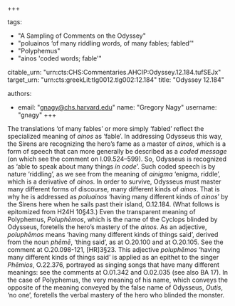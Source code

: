 +++

tags:
- "A Sampling of Comments on the Odyssey"
- "poluainos ‘of many riddling words, of many fables; fabled’"
- "Polyphemus"
- "ainos &#39;coded words; fable&#39;"

citable_urn: "urn:cts:CHS:Commentaries.AHCIP:Odyssey.12.184.tufSEJx"
target_urn: "urn:cts:greekLit:tlg0012.tlg002:12.184"
title: "Odyssey 12.184"

authors:
- email: "gnagy@chs.harvard.edu"
  name: "Gregory Nagy"
  username: "gnagy"
+++

<p>The translations ‘of many fables’ or more simply ‘fabled’ reflect the specialized meaning of <em>ainos</em> as ‘fable’. In addressing Odysseus this way, the Sirens are recognizing the hero’s fame as a master of <em>ainos</em>, which is a form of speech that can more generally be described as a <em>coded message</em> (on which see the comment on I.09.524–599). So, Odysseus is recognized as ‘able to speak about many things <em>in code</em>’. Such coded speech is by nature ‘riddling’, as we see from the meaning of <em>ainigma</em> ‘enigma, riddle’, which is a derivative of <em>ainos</em>. In order to survive, Odysseus must master many different forms of discourse, many different kinds of <em>ainos</em>. That is why he is addressed as <em>poluainos</em> ‘having many different kinds of <em>ainos</em>’ by the Sirens here when he sails past their island, O.12.184. (What follows is epitomized from H24H 10§43.) Even the transparent meaning of Polyphemus, <em>Poluphēmos</em>, which is the name of the Cyclops blinded by Odysseus, foretells the hero’s mastery of the <em>ainos</em>. As an adjective, <em>poluphēmos</em> means ‘having many different kinds of things said’, derived from the noun <em>phēmē</em>, ‘thing said’, as at O.20.100 and at O.20.105. See the comment at O.20.098-121, [HR]3§23. This adjective <em>poluphēmos</em> ‘having many different kinds of things said’ is applied as an epithet to the singer <em>Phēmios</em>, O.22.376, portrayed as singing songs that have many different meanings: see the comments at O.01.342 and O.02.035 (see also BA 17). In the case of Polyphemus, the very meaning of his name, which conveys the opposite of the meaning conveyed by the false name of Odysseus, <em>Outis</em>, ‘no one’, foretells the verbal mastery of the hero who blinded the monster.  </p>